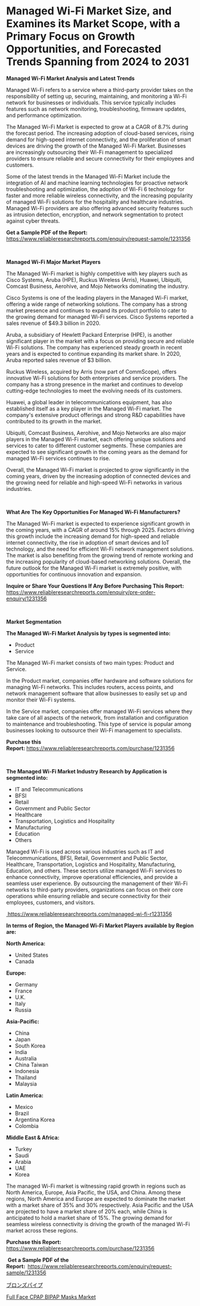 <p><h1>Managed Wi-Fi Market Size, and Examines its Market Scope, with a Primary Focus on Growth Opportunities, and Forecasted Trends Spanning from 2024 to 2031</h1></p><p><strong>Managed Wi-Fi Market Analysis and Latest Trends</strong></p>
<p><p>Managed Wi-Fi refers to a service where a third-party provider takes on the responsibility of setting up, securing, maintaining, and monitoring a Wi-Fi network for businesses or individuals. This service typically includes features such as network monitoring, troubleshooting, firmware updates, and performance optimization.</p><p>The Managed Wi-Fi Market is expected to grow at a CAGR of 8.7% during the forecast period. The increasing adoption of cloud-based services, rising demand for high-speed internet connectivity, and the proliferation of smart devices are driving the growth of the Managed Wi-Fi Market. Businesses are increasingly outsourcing their Wi-Fi management to specialized providers to ensure reliable and secure connectivity for their employees and customers.</p><p>Some of the latest trends in the Managed Wi-Fi Market include the integration of AI and machine learning technologies for proactive network troubleshooting and optimization, the adoption of Wi-Fi 6 technology for faster and more reliable wireless connectivity, and the increasing popularity of managed Wi-Fi solutions for the hospitality and healthcare industries. Managed Wi-Fi providers are also offering advanced security features such as intrusion detection, encryption, and network segmentation to protect against cyber threats.</p></p>
<p><strong>Get a Sample PDF of the Report:&nbsp;</strong> <a href="https://www.reliableresearchreports.com/enquiry/request-sample/1231356">https://www.reliableresearchreports.com/enquiry/request-sample/1231356</a></p>
<p>&nbsp;</p>
<p><strong>Managed Wi-Fi Major Market Players</strong></p>
<p><p>The Managed Wi-Fi market is highly competitive with key players such as Cisco Systems, Aruba (HPE), Ruckus Wireless (Arris), Huawei, Ubiquiti, Comcast Business, Aerohive, and Mojo Networks dominating the industry. </p><p>Cisco Systems is one of the leading players in the Managed Wi-Fi market, offering a wide range of networking solutions. The company has a strong market presence and continues to expand its product portfolio to cater to the growing demand for managed Wi-Fi services. Cisco Systems reported a sales revenue of $49.3 billion in 2020.</p><p>Aruba, a subsidiary of Hewlett Packard Enterprise (HPE), is another significant player in the market with a focus on providing secure and reliable Wi-Fi solutions. The company has experienced steady growth in recent years and is expected to continue expanding its market share. In 2020, Aruba reported sales revenue of $3 billion.</p><p>Ruckus Wireless, acquired by Arris (now part of CommScope), offers innovative Wi-Fi solutions for both enterprises and service providers. The company has a strong presence in the market and continues to develop cutting-edge technologies to meet the evolving needs of its customers.</p><p>Huawei, a global leader in telecommunications equipment, has also established itself as a key player in the Managed Wi-Fi market. The company's extensive product offerings and strong R&D capabilities have contributed to its growth in the market.</p><p>Ubiquiti, Comcast Business, Aerohive, and Mojo Networks are also major players in the Managed Wi-Fi market, each offering unique solutions and services to cater to different customer segments. These companies are expected to see significant growth in the coming years as the demand for managed Wi-Fi services continues to rise.</p><p>Overall, the Managed Wi-Fi market is projected to grow significantly in the coming years, driven by the increasing adoption of connected devices and the growing need for reliable and high-speed Wi-Fi networks in various industries.</p></p>
<p>&nbsp;</p>
<p><strong>What Are The Key Opportunities For Managed Wi-Fi Manufacturers?</strong></p>
<p><p>The Managed Wi-Fi market is expected to experience significant growth in the coming years, with a CAGR of around 15% through 2025. Factors driving this growth include the increasing demand for high-speed and reliable internet connectivity, the rise in adoption of smart devices and IoT technology, and the need for efficient Wi-Fi network management solutions. The market is also benefiting from the growing trend of remote working and the increasing popularity of cloud-based networking solutions. Overall, the future outlook for the Managed Wi-Fi market is extremely positive, with opportunities for continuous innovation and expansion.</p></p>
<p><strong>Inquire or Share Your Questions If Any Before Purchasing This Report:</strong> <a href="https://www.reliableresearchreports.com/enquiry/pre-order-enquiry/1231356">https://www.reliableresearchreports.com/enquiry/pre-order-enquiry/1231356</a></p>
<p>&nbsp;</p>
<p><strong>Market Segmentation</strong></p>
<p><strong>The Managed Wi-Fi Market Analysis by types is segmented into:</strong></p>
<p><ul><li>Product</li><li>Service</li></ul></p>
<p><p>The Managed Wi-Fi market consists of two main types: Product and Service. </p><p>In the Product market, companies offer hardware and software solutions for managing Wi-Fi networks. This includes routers, access points, and network management software that allow businesses to easily set up and monitor their Wi-Fi systems.</p><p>In the Service market, companies offer managed Wi-Fi services where they take care of all aspects of the network, from installation and configuration to maintenance and troubleshooting. This type of service is popular among businesses looking to outsource their Wi-Fi management to specialists.</p></p>
<p><strong>Purchase this Report:&nbsp;</strong><a href="https://www.reliableresearchreports.com/purchase/1231356">https://www.reliableresearchreports.com/purchase/1231356</a></p>
<p>&nbsp;</p>
<p><strong>The Managed Wi-Fi Market Industry Research by Application is segmented into:</strong></p>
<p><ul><li>IT and Telecommunications</li><li>BFSI</li><li>Retail</li><li>Government and Public Sector</li><li>Healthcare</li><li>Transportation, Logistics and Hospitality</li><li>Manufacturing</li><li>Education</li><li>Others</li></ul></p>
<p><p>Managed Wi-Fi is used across various industries such as IT and Telecommunications, BFSI, Retail, Government and Public Sector, Healthcare, Transportation, Logistics and Hospitality, Manufacturing, Education, and others. These sectors utilize managed Wi-Fi services to enhance connectivity, improve operational efficiencies, and provide a seamless user experience. By outsourcing the management of their Wi-Fi networks to third-party providers, organizations can focus on their core operations while ensuring reliable and secure connectivity for their employees, customers, and visitors.</p></p>
<p><a href="https://www.reliableresearchreports.com/managed-wi-fi-r1231356">&nbsp;https://www.reliableresearchreports.com/managed-wi-fi-r1231356</a></p>
<p><strong>In terms of Region, the Managed Wi-Fi Market Players available by Region are:</strong></p>
<p>
    <p> <strong> North America: </strong>
        <ul>
            <li>United States</li>
            <li>Canada</li>
        </ul>
        </p> 
    <p> <strong> Europe: </strong>
        <ul>
            <li>Germany</li>
            <li>France</li>
            <li>U.K.</li>
            <li>Italy</li>
            <li>Russia</li>
        </ul>
        </p> 
    <p> <strong> Asia-Pacific: </strong>
        <ul>
            <li>China</li>
            <li>Japan</li>
            <li>South Korea</li>
            <li>India</li>
            <li>Australia</li>
            <li>China Taiwan</li>
            <li>Indonesia</li>
            <li>Thailand</li>
            <li>Malaysia</li>
        </ul>
        </p> 
    <p> <strong> Latin America: </strong>
        <ul>
            <li>Mexico</li>
            <li>Brazil</li>
            <li>Argentina Korea</li>
            <li>Colombia</li>
        </ul>
        </p> 
    <p> <strong> Middle East & Africa: </strong>
        <ul>
            <li>Turkey</li>
            <li>Saudi</li>
            <li>Arabia</li>
            <li>UAE</li>
            <li>Korea</li>
        </ul>
    </p>
    </p>
<p><p>The managed Wi-Fi market is witnessing rapid growth in regions such as North America, Europe, Asia Pacific, the USA, and China. Among these regions, North America and Europe are expected to dominate the market with a market share of 35% and 30% respectively. Asia Pacific and the USA are projected to have a market share of 20% each, while China is anticipated to hold a market share of 15%. The growing demand for seamless wireless connectivity is driving the growth of the managed Wi-Fi market across these regions.</p></p>
<p><strong>Purchase this Report: </strong><a href="https://www.reliableresearchreports.com/purchase/1231356">https://www.reliableresearchreports.com/purchase/1231356</a></p>
<p>&nbsp;<strong>Get a Sample PDF of the Report:&nbsp;&nbsp;</strong><a href="https://www.reliableresearchreports.com/enquiry/request-sample/1231356">https://www.reliableresearchreports.com/enquiry/request-sample/1231356</a></p>
<p><strong></strong></p>
<p><p><a href="https://medium.com/@lawrencewatkins654/%E3%83%96%E3%83%AD%E3%83%B3%E3%82%BA%E3%83%8F%E3%82%9A%E3%82%A4%E3%83%95%E3%82%9A%E5%B8%82%E5%A0%B4-2031%E5%B9%B4%E3%81%BE%E3%81%A6%E3%82%99%E3%81%AE%E6%88%90%E5%8A%9F%E3%81%99%E3%82%8B%E3%83%92%E3%82%99%E3%82%B7%E3%82%99%E3%83%8D%E3%82%B9%E6%88%A6%E7%95%A5%E3%81%AE%E9%8D%B5-8595ed4bc26a">ブロンズパイプ</a></p><p><a href="https://view.publitas.com/reportprime-1/full-face-cpap-bipap-masks-market-size-and-market-trends-complete-industry-overview-2024-to-2031/">Full Face CPAP BIPAP Masks Market</a></p></p>